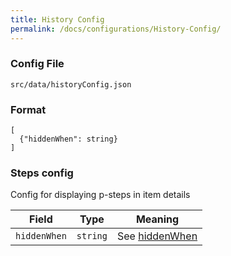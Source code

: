 ```yaml
---
title: History Config
permalink: /docs/configurations/History-Config/
---
```


### Config File

`src/data/historyConfig.json`

### Format
```
[
  {"hiddenWhen": string}
]  
```
### Steps config

Config for displaying p-steps in item details

| Field | Type | Meaning |
| ------------- | ------------- | ------------- |
| `hiddenWhen` | `string` | See [hiddenWhen](/Item-Toolbar-Config/#hiddenWhen) |